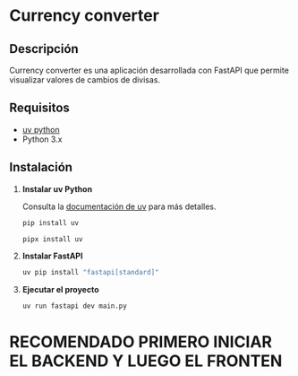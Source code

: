 # Currency converter

## Descripción

Currency converter es una aplicación desarrollada con FastAPI que permite visualizar valores de cambios de divisas.
## Requisitos

- [uv python](https://github.com/astral-sh/uv)
- Python 3.x

## Instalación

1. **Instalar uv Python**
   
   Consulta la [documentación de uv](https://github.com/astral-sh/uv) para más detalles.
   
   ```bash
   pip install uv

   pipx install uv

2. **Instalar FastAPI**

    ```bash
    uv pip install "fastapi[standard]"

3. **Ejecutar el proyecto**

    ```bash
    uv run fastapi dev main.py

# RECOMENDADO PRIMERO INICIAR EL BACKEND Y LUEGO EL FRONTEN